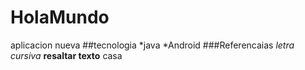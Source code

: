 # HolaMundo
aplicacion nueva
##tecnologia
*java
*Android
###Referencaias
*letra cursiva*
**resaltar texto**
casa
